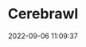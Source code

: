 ---
date: 2022-09-06 11:09:37
title: 'Cerebrawl'	
tags: [2D fighter, PC]
price: $17 One time	
img: https://i.imgur.com/zjmItCW.png
link: https://cerebrawl.itch.io/cerebrawl	
discord: https://discord.gg/WFXVS4kkmB	
twitter: https://twitter.com/cerebrawlin
---